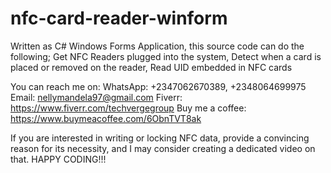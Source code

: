 # nfc-card-reader-winform
Written as C# Windows Forms Application, this source code can do the following;
Get NFC Readers plugged into the system,
Detect when a card is placed or removed on the reader,
Read UID embedded in NFC cards

You can reach me on:
WhatsApp: +2347062670389, +2348064699975
Email: nellymandela97@gmail.com
Fiverr: https://www.fiverr.com/techvergegroup
Buy me a coffee: https://www.buymeacoffee.com/6ObnTVT8ak

If you are interested in writing or locking NFC data, provide a convincing reason for its necessity, and I may consider creating a dedicated video on that.
HAPPY CODING!!!
